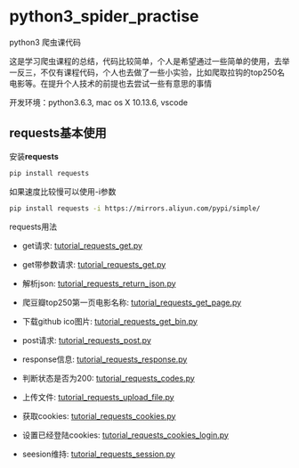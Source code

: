 # python3_spider_practise
python3 爬虫课代码

这是学习爬虫课程的总结，代码比较简单，个人是希望通过一些简单的使用，去举一反三，不仅有课程代码，个人也去做了一些小实验，比如爬取拉钩的top250名电影等。在提升个人技术的前提也去尝试一些有意思的事情

开发环境：python3.6.3, mac os X 10.13.6, vscode

## requests基本使用

安装**requests**

```bash
pip install requests
```

如果速度比较慢可以使用-i参数

```bash
pip install requests -i https://mirrors.aliyun.com/pypi/simple/
```

requests用法

- get请求: [tutorial_requests_get.py](https://github.com/Rockycai/python3_spider_practise/blob/master/tutorial_requests_get.py)

- get带参数请求: [tutorial_requests_get.py](https://github.com/Rockycai/python3_spider_practise/blob/master/tutorial_requests_get.py)

- 解析json: [tutorial_requests_return_json.py](https://github.com/Rockycai/python3_spider_practise/blob/master/tutorial_requests_return_json.py)

- 爬豆瓣top250第一页电影名称: [tutorial_requests_get_page.py](https://github.com/Rockycai/python3_spider_practise/blob/master/tutorial_requests_get_page.py)

- 下载github ico图片: [tutorial_requests_get_bin.py](https://github.com/Rockycai/python3_spider_practise/blob/master/tutorial_requests_get_bin.py)

- post请求: [tutorial_requests_post.py](https://github.com/Rockycai/python3_spider_practise/blob/master/tutorial_requests_post.py)

- response信息: [tutorial_requests_response.py](https://github.com/Rockycai/python3_spider_practise/blob/master/tutorial_requests_response.py)

- 判断状态是否为200: [tutorial_requests_codes.py](https://github.com/Rockycai/python3_spider_practise/blob/master/tutorial_requests_codes.py)

- 上传文件: [tutorial_requests_upload_file.py](https://github.com/Rockycai/python3_spider_practise/blob/master/tutorial_requests_upload_file.py)

- 获取cookies: [tutorial_requests_cookies.py](https://github.com/Rockycai/python3_spider_practise/blob/master/tutorial_requests_cookies.py)

- 设置已经登陆cookies: [tutorial_requests_cookies_login.py](https://github.com/Rockycai/python3_spider_practise/blob/master/tutorial_requests_cookies_login.py)

- seesion维持: [tutorial_requests_session.py](https://github.com/Rockycai/python3_spider_practise/blob/master/tutorial_requests_session.py)